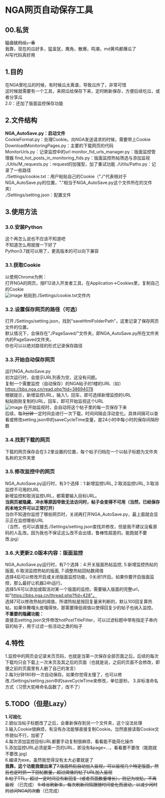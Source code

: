 # NGA网页自动保存工具

## 00.私货

~~猛盒犹的瓜，香~~  
我靠，现在的瓜好多，猛盒犹，鹰角，散爆，鸣潮，md黄鸡都爆瓜了  
AI写代码真好用  

## 1.目的

在NGA里吃瓜的时候，有时候瓜太离谱，导致瓜炸了，非常可惜  
这时候就需要有一个工具，来把瓜给保存下来，定时刷新保存，方便后续吃瓜，或者分享瓜  
2.0：还加了版面监控保存功能

## 2.文件结构

**NGA_AutoSave.py：启动文件**  
CookieFormat.py：处理Cookie。向NGA发送请求的时候，需要带上Cookie  
DownloadMonitoringPages.py：主要的下载网页的代码  
MonitorUrls.py：记录监控中的url
monitor_fid_urls_manager.py：版面监控管理器
find_hot_posts_in_monitoring_fids.py：版面监控热帖筛选与添加监视
./Utils/M_requests.py：request的加强型，加了重试功能
./Utils/Paths.py：记录了一些路径  
./Settings/cookie.txt：用户粘贴自己的Cookie（"./"代表相对于NGA_AutoSave.py的位置，"."相当于NGA_AutoSave.py这个文件所在的文件夹）  
./Settings/setting.json：配置文件  

## 3.使用方法

### 3.0.安装Python

这个再怎么说也不应该不知道吧  
不知道怎么用就搜一下好了  
Python3.7就可以用了，更高版本的可以向下兼容  

### 3.1.获取Cookie

以使用Chrome为例：  
打开NGA的网页，按F12进入开发者工具，在Application->Cookies里，复制自己的Cookie  
![image](https://github.com/soyussleet/NGA_AutoSave_Public/assets/164469268/064ece46-4111-4f92-bcdd-3b5f1e6daea9)
粘贴到./Settings/cookie.txt文件内  

### 3.2.设置保存网页的路径（可选）

打开./Settings/setting.json，找到"saveHtmlFolderPath"，这里记录了保存网页文件的位置。  
默认情况下，会保存在"./PageSaved/"文件夹，即NGA_AutoSave.py所在文件夹内的PageSaved文件夹。  
你也可以以绝对路径的形式记录保存路径  

### 3.3.开始自动保存网页

运行NGA_AutoSave.py  
初次运行时，会提示URL列表为空，这没有问题。  
复制一个需要监控（自动保存）的NGA帖子的1楼的URL（如）https://bbs.nga.cn/read.php?tid=38694078  
根据提示，新增监控URL，输入1，回车，即可选择新增监控的URL  
粘贴刚刚复制的URL，回车，即可开始监视这个URL  
![image](https://github.com/soyussleet/NGA_AutoSave_Public/assets/164469268/d302528e-18d9-494b-a0f8-b6d605164b36)
在开始监视时，会自动将这个帖子里的每一页保存下来  
后续，每~~3分钟~~一定时间会进行一次下载，时间间隔会浮动变化。具体间隔可以查看或修改setting.json中的saveCycleTime变量，是24小时中每小时的保存间隔秒数    

### 3.4.找到下载的网页

下载的网页保存会在3.2里设置的位置，每个帖子归档在一个以帖子标题为文件夹名称的文件夹里  

### 3.5.修改监控中的网页

NGA_AutoSave.py运行时，有3个选择：1:新增监控URL, 2:取消监控URL, 3:取消监控不可用的URL  
新增监控和取消监控URL，都需要输入目标URL。  
**当网页被隐藏、冲水等原因导致无法访问时，帖子会变得不可用（当然，已经保存的本地文件可以正常打开）**  
当你不知道你监控了哪些网页时，关闭再打开NGA_AutoSave.py，最上面就会显示正在监控哪些URL  
（当然，也可以直接去./Settings/setting.json查找并修改，但是我不建议没看源码的人乱改。因为我也不保证这么改不会出错，鲁棒性超差的。能跑就不要改.jpg） 

### 3.6.大更新2.0版本内容：版面监控

NGA_AutoSave.py运行时，有7个选择：4:开关版面热帖监控, 5:新增监控热帖的版面, 6:取消监控热帖的版面, 7:调整热帖回帖数阈值  
选择4后可以修改开启或关闭版面监控功能，0关闭1开启。如果你要开启版面监控，那么最好让机器24h运行。  
选择5/6可以添加或取消对某一个版面的监控。需要输入版面的完整url，如"https://bbs.nga.cn/thread.php?fid=428"。  
选择7可以修改热帖的阈值，所谓热帖是按回复量来判断的，默认100回复算热帖，如果伴舞嘎头皮嘎得快，那需要降低阈值以使得回复少的帖子也纳入监控。  
**不重要的隐藏功能：**  
直接去setting.json文件修改hotPostTitleFilter，可以过滤标题中带有指定子串内容的帖子，用于过滤一些活动之类的帖子  

## 4.特性

1.监控中的网页会记录末页页码，也就是当第一次保存全部页面之后，后续的每次下载均只会下载上一次末页及其之后的页面（也就是说，之前的页面不会修改，即便之前的页面里有人删了自己的发言）  
2.每3分钟180秒一次自动保存。如果你觉得太慢了，也可以修改./Settings/setting.json中的saveCycleTime来修改，单位是秒。 
3.非标准命名方式（习惯大驼峰命名函数了，改不了）

## 5.TODO（但是Lazy）

**1.可视化**  
2.貌似当帖子标题改了之后，会重新保存到另一个文件夹，这个没法处理  
3.输入Cookie很麻烦，有没有办法能够直接复制Cookie。当然直接读取Cookie文件貌似不行，加密了  
4.每次添加监控目标URL都要手动复制很麻烦，看看能不能简化操作  
5.添加监控URL必须是第一页的URL，即没有&page=...，看看要不要改（能跑就不要改.jpg）    
6.编译为exe，虽然我觉得没有太大必要就是了  
**我靠，这个功能我做出来了**~~7.版面热贴自动加入监视，可以监视几个特定版面，然后也定时抓一下回帖数量，超过阈值的帖子URL加入监视~~  
~~8.帖子TTL，超过一定时间没有新回复（或者页面数量增长），则记为坟贴，不再监视~~ （已完成） 
~~9.峰谷刷新率，每次刷新间隔跟随时间变化而波动，以减少闲时的访问NGA的次数~~（已完成） 
